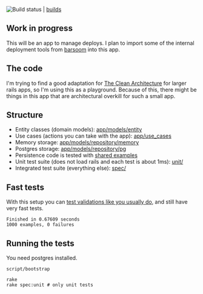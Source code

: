 ![Build status](https://secure.travis-ci.org/joakimk/deployer.png) | [builds](https://travis-ci.org/#!/joakimk/deployer/builds)

## Work in progress

This will be an app to manage deploys. I plan to import some of the internal deployment tools from [barsoom](http://barsoom.se) into this app.

## The code

I'm trying to find a good adaptation for [The Clean Architecture](http://blog.8thlight.com/uncle-bob/2012/08/13/the-clean-architecture.html) for larger rails apps, so I'm using this as a playground. Because of this, there might be things in this app that are architectural overkill for such a small app.

## Structure

* Entity classes (domain models): [app/models/entity](https://github.com/joakimk/deployer/tree/master/app/models/entity)
* Use cases (actions you can take with the app): [app/use_cases](https://github.com/joakimk/deployer/tree/master/app/use_cases)
* Memory storage: [app/models/repository/memory](https://github.com/joakimk/deployer/tree/master/app/models/repository/memory)
* Postgres storage: [app/models/repository/pg](https://github.com/joakimk/deployer/tree/master/app/models/repository/pg)
* Persistence code is tested with [shared examples](https://github.com/joakimk/deployer/blob/master/spec/support/shared_examples/repository.rb)
* Unit test suite (does not load rails and each test is about 1ms): [unit/](https://github.com/joakimk/deployer/blob/master/unit)
* Integrated test suite (everything else): [spec/](https://github.com/joakimk/deployer/blob/master/spec)

## Fast tests

With this setup you can [test validations like you usually do](https://github.com/joakimk/deployer/blob/master/unit/models/entity/project_spec.rb), and still have very fast tests.

    Finished in 0.67609 seconds
    1000 examples, 0 failures

## Running the tests

You need postgres installed.

    script/bootstrap

    rake
    rake spec:unit # only unit tests
